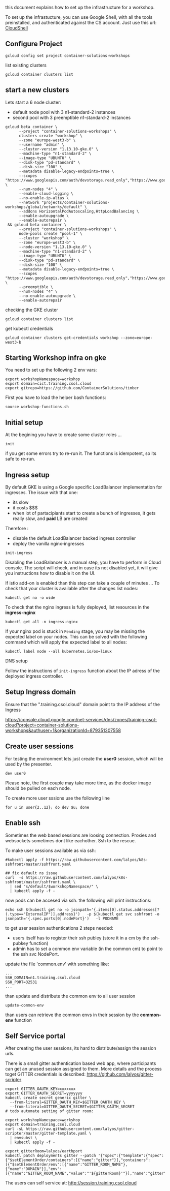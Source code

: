 this document explains how to set up the infrastructure for a workshop.

To set up the infrastucture, you can use Google Shell, with all the tools
preinstalled, and authenticated against the CS account.
Just use this url: [CloudShell](https://console.cloud.google.com/cloudshell/open?git_repo=https://github.com/lalyos/k8s-workshop&tutorial=infra-setup.md
)

## Configure Project

```
gcloud config set project container-solutions-workshops
```

list existing clusters

```
gcloud container clusters list
```

## start a new clusters

Lets start a 6 node cluster:
- default node pool with 3 n1-standard-2 instances
- second pool with 3 preemptible n1-standard-2 instances

```
gcloud beta container \
      --project "container-solutions-workshops" \
      clusters create "workshop" \
      --zone "europe-west3-b" \
      --username "admin" \
      --cluster-version "1.13.10-gke.0" \
      --machine-type "n1-standard-2" \
      --image-type "UBUNTU" \
      --disk-type "pd-standard" \
      --disk-size "100" \
      --metadata disable-legacy-endpoints=true \
      --scopes "https://www.googleapis.com/auth/devstorage.read_only","https://www.googleapis.com/auth/logging.write","https://www.googleapis.com/auth/monitoring","https://www.googleapis.com/auth/servicecontrol","https://www.googleapis.com/auth/service.management.readonly","https://www.googleapis.com/auth/trace.append" \
      --num-nodes "4" \
      --enable-cloud-logging \
      --no-enable-ip-alias \
      --network "projects/container-solutions-workshops/global/networks/default" \
      --addons HorizontalPodAutoscaling,HttpLoadBalancing \
      --enable-autoupgrade \
      --enable-autorepair \
 && gcloud beta container \
      --project "container-solutions-workshops" \
      node-pools create "pool-1" \
      --cluster "workshop" \
      --zone "europe-west3-b" \
      --node-version "1.13.10-gke.0" \
      --machine-type "n1-standard-2" \
      --image-type "UBUNTU" \
      --disk-type "pd-standard" \
      --disk-size "100" \
      --metadata disable-legacy-endpoints=true \
      --scopes "https://www.googleapis.com/auth/devstorage.read_only","https://www.googleapis.com/auth/logging.write","https://www.googleapis.com/auth/monitoring","https://www.googleapis.com/auth/servicecontrol","https://www.googleapis.com/auth/service.management.readonly","https://www.googleapis.com/auth/trace.append" \
      --preemptible \
      --num-nodes "4" \
      --no-enable-autoupgrade \
      --enable-autorepair
```

checking the GKE cluster
```
gcloud container clusters list
```

get kubectl credentials
```
gcloud container clusters get-credentials workshop --zone=europe-west3-b
```
## Starting Workshop infra on gke

You need to set up the following 2 env vars:
```
export workshopNamespace=workshop
export domain=cict.training.csol.cloud
export gitrepo=https://github.com/ContainerSolutions/timber
```

First you have to load the helper bash functions:
```
source workshop-functions.sh
```

## Initial setup

At the begining you have to create some cluster roles ...

```
init
```

if you get some errors try to re-run it. The functions is idempotent, so its safe to re-run.

## Ingress setup

By default GKE is using a Google specific LoadBalancer implementation for ingresses.
The issue with that one:
- its slow
- it costs $$$
- when lot of partacipiants start to create a bunch of ingresses, it gets really slow, and **paid** LB  are created

Therefore :
- disable the default LoadBalancer backed ingress controller
- deploy the vanilla nginx-ingresses

```
init-ingress
```

Disabling the LoadBalancer is a manual step, you have to perform in Cloud console.
The script will check, and in case its not disabled yet, it will give
you instructions how to disable it on the UI.

If istio add-on is enabled than this step can take a couple of minutes ...
To check that your cluster is available after the changes list nodes:

```
kubectl get no -o wide
```

To check that the nginx ingress is fully deployed, list resources in the **ingress-nginx**

```
kubectl get all -n ingress-nginx
```

If your nginx pod is stuck in `Pending` stage, you may be missing the expected label on your nodes. This can be solved with the following command which will apply the expected label to all nodes:

```
kubectl label node --all kubernetes.io/os=linux
```

DNS setup

 Follow the instructions of `init-ingress` function about the IP adress of the deployed ingress controller.

## Setup Ingress domain

Ensure that the ".training.csol.cloud" domain point to the IP address of the Ingress

https://console.cloud.google.com/net-services/dns/zones/training-csol-cloud?project=container-solutions-workshops&authuser=1&organizationId=879351307558

## Create user sessions

For testing the environment lets just create the **user0** session, which will be used by the presenter.

```
dev user0
```
Please note, the first couple may take more time, as the docker image should be pulled on each node.

To create more user sssions use the following line
```
for u in user{2..12}; do dev $u; done
```


## Enable ssh

Sometimes the web based sessions are loosing connection. Proxies and websockets sometimes dont like eachother. Ssh to the rescue.

To make user sessions available as via ssh:
```
#kubectl apply -f https://raw.githubusercontent.com/lalyos/k8s-sshfront/master/sshfront.yaml

## fix default ns issue
curl  -s https://raw.githubusercontent.com/lalyos/k8s-sshfront/master/sshfront.yaml \
  | sed "s/default/$workshopNamespace/" \
  | kubectl apply -f -
```

now pods can be accesed via ssh. the following will print instructions:
```
echo ssh $(kubectl get no -o jsonpath='{.items[0].status.addresses[?(.type=="ExternalIP")].address}')   -p $(kubectl get svc sshfront -o jsonpath='{.spec.ports[0].nodePort}')   -l PODNAME
```

to get user session authentications 2 steps needed:
- users itself has to register their ssh publey (store it in a cm by the ssh-pubkey function)
- admin has to set a common env variable (in the common cm) to point to the ssh svc NodePort.

update the file 'common.env' with something like:
```
...
SSH_DOMAIN=n1.training.csol.cloud
SSH_PORT=32531
...
```

than update and distribute the common env to all user session
```
update-common-env
```

than users can retrieve the common envs in their session by the **common-env** function

## Self Service portal

After creating the user sessions, its hard to distribute/assign the session urls.

There is a small gitter authentication based web app, where participants can get an unused
session assigned to them.
More details and the process toget GITTER credentials is described: https://github.com/lalyos/gitter-scripter

```
export GITTER_OAUTH_KEY=xxxxxxx
export GITTER_OAUTH_SECRET=yyyyyyy
kubectl create secret generic gitter \
  --from-literal=GITTER_OAUTH_KEY=$GITTER_OAUTH_KEY \
  --from-literal=GITTER_OAUTH_SECRET=$GITTER_OAUTH_SECRET
# todo automate setting of gitter room:

export workshopNamespace=workshop
export domain=training.csol.cloud
curl -sL https://raw.githubusercontent.com/lalyos/gitter-scripter/master/gitter-template.yaml \
  | envsubst \
  | kubectl apply -f -

export gitterRoom=lalyos/earthport
kubectl patch deployments gitter --patch '{"spec":{"template":{"spec":{"$setElementOrder/containers":[{"name":"gitter"}],"containers":[{"$setElementOrder/env":[{"name":"GITTER_ROOM_NAME"},{"name":"DOMAIN"}],"env":[{"name":"GITTER_ROOM_NAME","value":"'${gitterRoom}'"}],"name":"gitter"}]}}}}'
```

The users can self service at: http://session.training.csol.cloud
